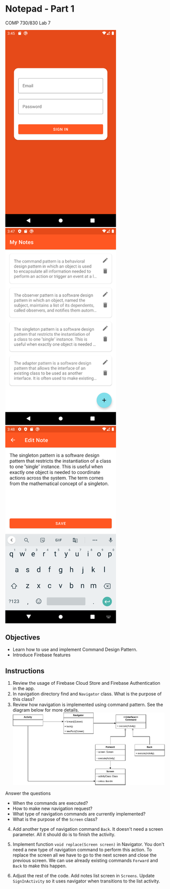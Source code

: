 # Notepad - Part 1
COMP 730/830 Lab 7

<img src="instructions/signin.png" alt="sign in" width="350"/> <img src="instructions/list.png" alt="notes list" width="350"/> <img src="instructions/edit.png" alt="edit note" width="350"/>

## Objectives
- Learn how to use and implement Command Design Pattern.
- Introduce Firebase features

## Instructions
1. Review the usage of Firebase Cloud Store and Firebase Authentication in the app. 
2. In navigation directory find and `Navigator` class. What is the purpose of this class?
3. Review how navigation is implemented using command pattern. See the diagram below for more details.
   ![command_diagram](instructions/command.png)
   
Answer the questions
   * When the commands are executed?
   * How to make new navigation request?
   * What type of navigation commands are currently implemented?
   * What is the purpose of the `Screen` class?

4. Add another type of navigation command `Back`. It doesn't need a screen parameter. All it should do is to finish the activity. 
5. Implement function `void replace(Screen screen)` in Navigator. You don't need a new type of navigation 
   command to perform this action. To replace the screen all we have to go to the next screen and close 
   the previous screen. We can use already existing commands `Forward` and `Back` to make this happen.
   
6. Adjust the rest of the code. Add notes list screen in `Screens`. Update `SignInActivity` so it uses navigator when transitions to the list activity.
